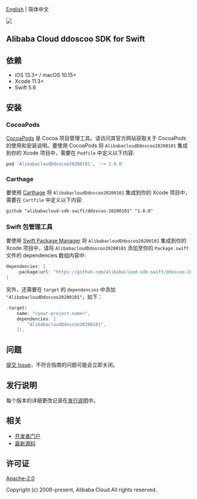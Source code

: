 [English](README.md) | 简体中文

![](https://aliyunsdk-pages.alicdn.com/icons/AlibabaCloud.svg)

## Alibaba Cloud ddoscoo SDK for Swift

## 依赖

- iOS 13.3+ / macOS 10.15+
- Xcode 11.3+
- Swift 5.6

## 安装

### CocoaPods

[CocoaPods](https://cocoapods.org) 是 Cocoa 项目管理工具。请访问其官方网站获取关于 CocoaPods 的使用和安装说明。要使用 CocoaPods 将 `AlibabacloudDdoscoo20200101` 集成到你的 Xcode 项目中，需要在 `Podfile` 中定义以下内容:

```ruby
pod 'AlibabacloudDdoscoo20200101', '~> 1.0.0'
```

### Carthage

要使用 [Carthage](https://github.com/Carthage/Carthage) 将 `AlibabacloudDdoscoo20200101` 集成到你的 Xcode 项目中，需要在 `Cartfile` 中定义以下内容:

```ogdl
github "alibabacloud-sdk-swift/ddoscoo-20200101" "1.0.0"
```

### Swift 包管理工具

要使用 [Swift Package Manager](https://swift.org/package-manager/) 将 `AlibabacloudDdoscoo20200101` 集成到你的 Xcode 项目中，请将 `AlibabacloudDdoscoo20200101` 添加至你的 `Package.swift` 文件的 dependencies 数组内容中:

```swift
dependencies: [
    .package(url: "https://github.com/alibabacloud-sdk-swift/ddoscoo-20200101.git", from: "1.0.0")
]
```

另外，还需要在 `target` 的 `dependencies` 中添加 `"AlibabacloudDdoscoo20200101"`，如下：

```swift
.target(
    name: "<your-project-name>",
    dependencies: [
        "AlibabacloudDdoscoo20200101",
    ]),
```

## 问题

[提交 Issue](https://github.com/alibabacloud-sdk-swift/ddoscoo-20200101/issues/new)，不符合指南的问题可能会立即关闭。

## 发行说明

每个版本的详细更改记录在[发行说明](./ChangeLog.txt)中。

## 相关

* [开发者门户](https://next.api.aliyun.com/home)
* [最新源码](https://github.com/alibabacloud-sdk-swift/ddoscoo-20200101)

## 许可证

[Apache-2.0](http://www.apache.org/licenses/LICENSE-2.0)

Copyright (c) 2009-present, Alibaba Cloud All rights reserved.
